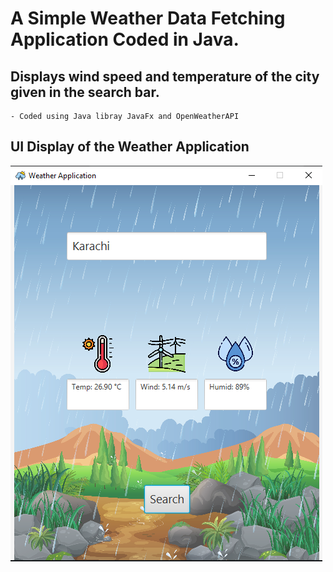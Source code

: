 # A Simple Weather Data Fetching Application Coded in Java.
## Displays wind speed and temperature of the city given in the search bar. 
    - Coded using Java libray JavaFx and OpenWeatherAPI

## UI Display of the Weather Application
![image of the UI](DispayNew.PNG)
